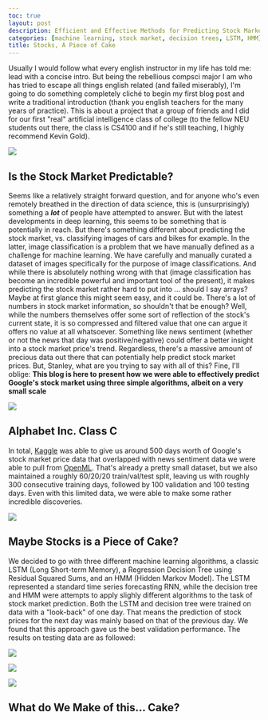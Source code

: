 ```yaml
---
toc: true
layout: post
description: Efficient and Effective Methods for Predicting Stock Market Prices.
categories: [machine learning, stock market, decision trees, LSTM, HMM]
title: Stocks, A Piece of Cake
---
```

Usually I would follow what every english instructor in my life has told me: lead with a concise intro. But being the rebellious compsci major I am who has tried to escape all things english related (and failed miserably), I'm going to do something completely cliché to begin my first blog post and write a traditional introduction (thank you english teachers for the many years of practice). This is about a project that a group of friends and I did for our first "real" artificial intelligence class of college (to the fellow NEU students out there, the class is CS4100 and if he's still teaching, I highly recommend Kevin Gold). 

![](https://i.imgur.com/64xV8Aw.jpeg)

## Is the Stock Market Predictable?
Seems like a relatively straight forward question, and for anyone who's even remotely breathed in the direction of data science, this is (unsurprisingly) something a ***lot*** of people have attempted to answer. But with the latest developments in deep learning, this seems to be something that is potentially in reach. But there's something different about predicting the stock market, vs. classifying images of cars and bikes for example. In the latter, image classification is a problem that we have manually defined as a challenge for machine learning. We have carefully and manually curated a dataset of images specifically for the purpose of image classifications. And while there is absolutely nothing wrong with that (image classification has become an incredible powerful and important tool of the present), it makes predicting the stock market rather hard to put into ... should I say arrays? Maybe at first glance this might seem easy, and it could be. There's a lot of numbers in stock market information, so shouldn't that be enough? Well, while the numbers themselves offer some sort of reflection of the stock's current state, it is so compressed and filtered value that one can argue it offers no value at all whatsoever. Something like news sentiment (whether or not the news that day was positive/negative) could offer a better insight into a stock market price's trend. Regardless, there's a massive amount of precious data out there that can potentially help predict stock market prices. But, Stanley, what are you trying to say with all of this? Fine, I'll oblige: **This blog is here to present how we were able to effectively predict Google's stock market using three simple algorithms, albeit on a very small scale**

![](https://i.imgur.com/n3Kqv71.png)

## Alphabet Inc. Class C
In total, [Kaggle](https://www.kaggle.com/borismarjanovic/price-volume-data-for-all-us-stocks-etfs) was able to give us around 500 days worth of Google's stock market price data that overlapped with news sentiment data we were able to pull from [OpenML](https://www.openml.org/d/4545). That's already a pretty small dataset, but we also maintained a roughly 60/20/20 train/val/test split, leaving us with roughly 300 consecutive training days, followed by 100 validation and 100 testing days. Even with this limited data, we were able to make some rather incredible discoveries.

![](https://i.imgur.com/dVUyPz7.png)

## Maybe Stocks is a Piece of Cake?
We decided to go with three different machine learning algorithms, a classic LSTM (Long Short-term Memory), a Regression Decision Tree using Residual Squared Sums, and an HMM (Hidden Markov Model). The LSTM represented a standard time series forecasting RNN, while the decision tree and HMM were attempts to apply slighly different algorithms to the task of stock market prediction. Both the LSTM and decision tree were trained on data with a "look-back" of one day. That means the prediction of stock prices for the next day was mainly based on that of the previous day. We found that this approach gave us the best validation performance. The results on testing data are as followed:

![](https://i.imgur.com/Vkeaspm.png)

![](https://i.imgur.com/E9IcUy0.png)

![](https://i.imgur.com/xPUodGQ.png)

## What do We Make of this... Cake?
